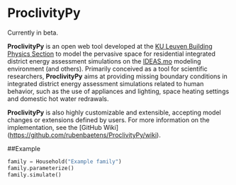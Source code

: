 ProclivityPy
============

Currently in beta.

**ProclivityPy** is an open web tool developed at the [KU Leuven Building Physics Section](http://bwk.kuleuven.be/bwf/) 
to model the pervasive space for residential integrated district energy assessment simulations on the
[IDEAS.mo](https://github.com/open-ideas) modeling environment (and others).
Primarily conceived as a tool for scientific researchers, **ProclivityPy** aims at providing missing boundary conditions
in integrated district energy assessment simulations related to human behavior, such as the use of appliances and 
lighting, space heating settings and domestic hot water redrawals.

**ProclivityPy** is also highly customizable and extensible, accepting model changes or extensions defined by users. 
For more information on the implementation, see the [GitHub Wiki]
(https://github.com/rubenbaetens/ProclivityPy/wiki).

##Example

```python
family = Household("Example family")
family.parameterize()
family.simulate()
```
